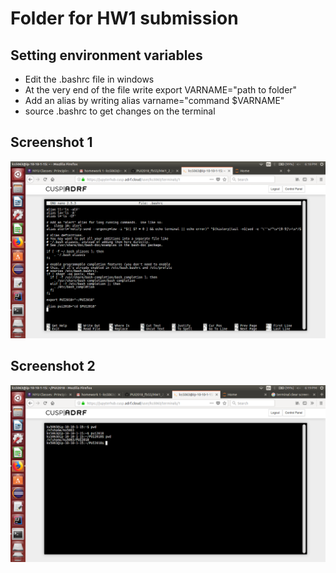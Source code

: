 # Folder for HW1 submission

## Setting environment variables
- Edit the .bashrc file in windows
- At the very end of the file write export VARNAME="path to folder"
- Add an alias by writing alias varname="command $VARNAME"
- source .bashrc to get changes on the terminal

## Screenshot 1
![Image for .bashrc](Screenshot1.png)
## Screenshot 2
![Image for terminal commands](Screenshot2.png)
